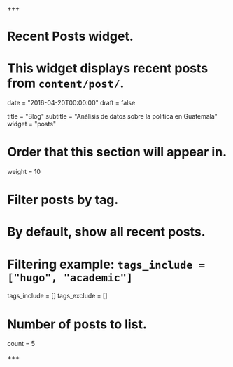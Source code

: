 +++
# Recent Posts widget.
# This widget displays recent posts from `content/post/`.

date = "2016-04-20T00:00:00"
draft = false

title = "Blog"
subtitle = "Análisis de datos sobre la política en Guatemala"
widget = "posts"

# Order that this section will appear in.
weight = 10

# Filter posts by tag.
#  By default, show all recent posts.
#  Filtering example: `tags_include = ["hugo", "academic"]`
tags_include = []
tags_exclude = []

# Number of posts to list.
count = 5

+++

